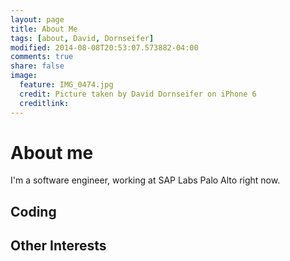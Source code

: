 ```yaml
---
layout: page
title: About Me
tags: [about, David, Dornseifer]
modified: 2014-08-08T20:53:07.573882-04:00
comments: true
share: false
image:
  feature: IMG_0474.jpg
  credit: Picture taken by David Dornseifer on iPhone 6
  creditlink:
---
```

# About me

I'm a software engineer, working at SAP Labs Palo Alto right now. 

## Coding


## Other Interests 

